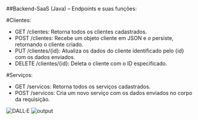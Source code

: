 

##Backend-SaaS (Java) – Endpoints e suas funções:

#Clientes:

- GET /clientes: Retorna todos os clientes cadastrados.
- POST /clientes: Recebe um objeto cliente em JSON e o persiste, retornando o cliente criado.
- PUT /clientes/{id}: Atualiza os dados do cliente identificado pelo {id} com os dados enviados.
- DELETE /clientes/{id}: Deleta o cliente com o ID especificado.

#Serviços:

- GET /servicos: Retorna todos os serviços cadastrados.
- POST /servicos: Cria um novo serviço com os dados enviados no corpo da requisição.

![DALL·E](https://github.com/user-attachments/assets/635b8c33-d370-4f9b-a32b-2ced808b1221)
![output](https://github.com/user-attachments/assets/6fea9012-cd7e-49f3-a65f-d006f4893b63)
